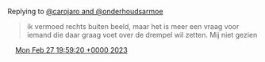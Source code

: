 Replying to [@carojaro and @onderhoudsarmoe](https://twitter.com/carojaro/status/1629964726238167044)

> ik vermoed rechts buiten beeld, maar het is meer een vraag voor iemand die daar graag voet over de drempel wil zetten\. Mij niet gezien

<img src="../../media/tweet.ico" width="12" /> [Mon Feb 27 19:59:20 +0000 2023](https://twitter.com/DromerDenker/status/1630296546779488261)